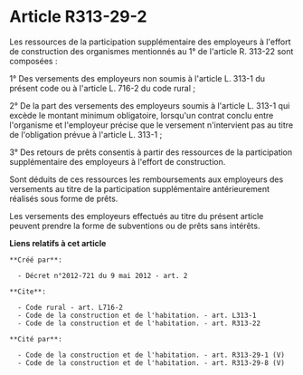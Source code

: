 # Article R313-29-2

Les ressources de la participation supplémentaire des employeurs à l'effort de construction des organismes mentionnés au 1°
de l'article R. 313-22 sont composées : 

1° Des versements des employeurs non soumis à l'article L. 313-1 du présent code ou à l'article L. 716-2 du code rural ; 

2° De la part des versements des employeurs soumis à l'article L. 313-1 qui excède le montant minimum obligatoire, lorsqu'un
contrat conclu entre l'organisme et l'employeur précise que le versement n'intervient pas au titre de l'obligation prévue à
l'article L. 313-1 ; 

3° Des retours de prêts consentis à partir des ressources de la participation supplémentaire des employeurs à l'effort de
construction. 

Sont déduits de ces ressources les remboursements aux employeurs des versements au titre de la participation supplémentaire
antérieurement réalisés sous forme de prêts. 

Les versements des employeurs effectués au titre du présent article peuvent prendre la forme de subventions ou de prêts sans
intérêts.

**Liens relatifs à cet article**

	**Créé par**:

	  - Décret n°2012-721 du 9 mai 2012 - art. 2

	**Cite**:

	  - Code rural - art. L716-2
	  - Code de la construction et de l'habitation. - art. L313-1
	  - Code de la construction et de l'habitation. - art. R313-22

	**Cité par**:

	  - Code de la construction et de l'habitation. - art. R313-29-1 (V)
	  - Code de la construction et de l'habitation. - art. R313-29-8 (V)

